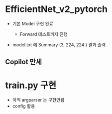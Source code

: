 # EfficientNet_v2_pytorch

- 기본 Model 구현 완료
  - Forward 테스트까지 진행

- model.txt 에 Summary (3, 224, 224 ) 결과 출력


## Copilot 만세



# train.py 구현
- 아직 argparser 는 구현안됨
- config 활용